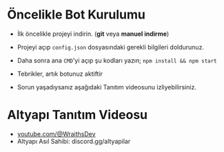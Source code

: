 # Öncelikle Bot Kurulumu
- İlk öncelikle projeyi indirin. (**git** veya **manuel indirme**)
- Projeyi açıp `config.json` dosyasındaki gerekli bilgileri doldurunuz.
- Daha sonra ana `CMD`'yi açıp şu kodları yazın; `npm install && npm start`
- Tebrikler, artık botunuz aktiftir

- Sorun yaşadıysanız aşağıdaki Tanıtım videosunu izliyebilirsiniz.

# Altyapı Tanıtım Videosu
- [youtube.com/@WraithsDev](https://youtube.com/@WraithsDev)
- Altyapı Asıl Sahibi: discord.gg/altyapilar